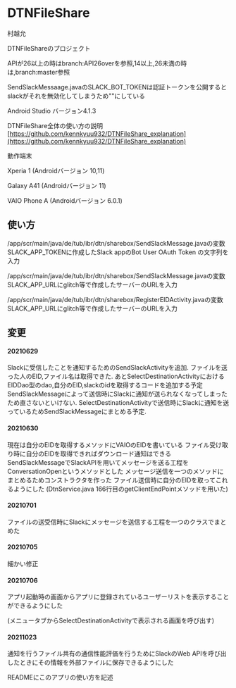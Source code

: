 # DTNFileShare
村越允

DTNFileShareのプロジェクト

APIが26以上の時はbranch:API26overを参照,14以上,26未満の時は,branch:master参照

SendSlackMessaage.javaのSLACK_BOT_TOKENは認証トークンを公開するとslackがそれを無効化してしまうため""にしている

Android Studio バージョン4.1.3

DTNFileShare全体の使い方の説明
[https://github.com/kennkyuu932/DTNFileShare_explanation](https://github.com/kennkyuu932/DTNFileShare_explanation)

動作端末

Xperia 1 (Androidバージョン 10,11)

Galaxy A41 (Androidバージョン 11)

VAIO Phone A (Androidバージョン 6.0.1)

## 使い方

/app/scr/main/java/de/tub/ibr/dtn/sharebox/SendSlackMessage.javaの変数SLACK_APP_TOKENに作成したSlack appのBot User OAuth Token の文字列を入力

/app/scr/main/java/de/tub/ibr/dtn/sharebox/SendSlackMessage.javaの変数SLACK_APP_URLにglitch等で作成したサーバーのURLを入力

/app/scr/main/java/de/tub/ibr/dtn/sharebox/RegisterEIDActivity.javaの変数SLACK_APP_URLにglitch等で作成したサーバーのURLを入力

## 変更 

#### 20210629

Slackに受信したことを通知するためのSendSlackActivityを追加.
ファイルを送った人のEID,ファイル名は取得できた.
あとSelectDestinationActivityにおけるEIDDao型のdao,自分のEID,slackのidを取得するコードを追加する予定
SendSlackMessageによって送信時にSlackに通知が送られなくなってしまったため直さないといけない.
SelectDestinationActivityで送信時にSlackに通知を送っているためSendSlackMessageにまとめる予定.

#### 20210630

現在は自分のEIDを取得するメソッドにVAIOのEIDを書いている
ファイル受け取り時に自分のEIDを取得できればダウンロード通知はできる
SendSlackMessageでSlackAPIを用いてメッセージを送る工程をConversationOpenというメソッドとした
メッセージ送信を一つのメソッドにまとめるためコンストラクタを作った
ファイル送信時に自分のEIDを取ってこれるようにした
(DtnService.java 166行目のgetClientEndPointメソッドを用いた)

#### 20210701
ファイルの送受信時にSlackにメッセージを送信する工程を一つのクラスでまとめた

#### 20210705
細かい修正

#### 20210706
アプリ起動時の画面からアプリに登録されているユーザーリストを表示することができるようにした

(メニュータブからSelectDestinationActivityで表示される画面を呼び出す)

#### 20211023
通知を行うファイル共有の通信性能評価を行うためにSlackのWeb APIを呼び出したときにその情報を外部ファイルに保存できるようにした

READMEにこのアプリの使い方を記述